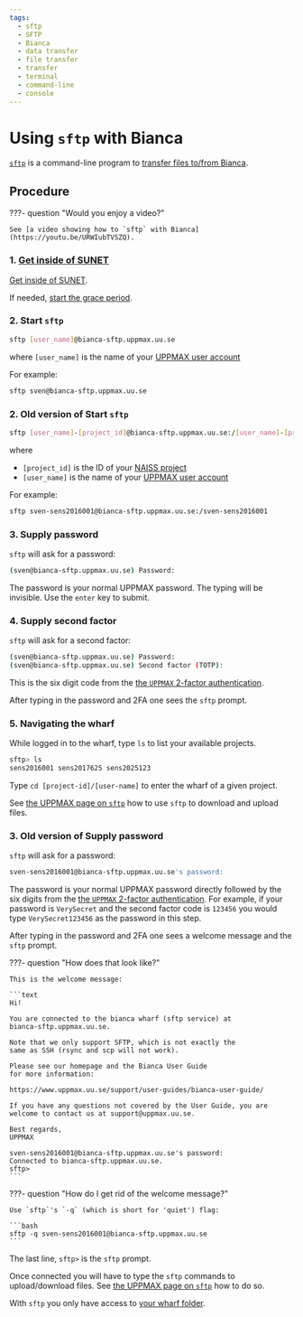 ```yaml
---
tags:
  - sftp
  - SFTP
  - Bianca
  - data transfer
  - file transfer
  - transfer
  - terminal
  - command-line
  - console
---
```


# Using `sftp` with Bianca

[`sftp`](../software/sftp.md) is a command-line program
to [transfer files to/from Bianca](../cluster_guides/transfer_bianca.md).

## Procedure

???- question "Would you enjoy a video?"

    See [a video showing how to `sftp` with Bianca](https://youtu.be/URWIubTVSZQ).

### 1. [Get inside of SUNET](../getting_started/get_inside_sunet.md)

[Get inside of SUNET](../getting_started/get_inside_sunet.md).

If needed, [start the grace period](../cluster_guides/grace_period.md).

### 2. Start `sftp`

```bash
sftp [user_name]@bianca-sftp.uppmax.uu.se
```

where `[user_name]` is the name of your [UPPMAX user account](../getting_started/user_account.md)


For example:

```bash
sftp sven@bianca-sftp.uppmax.uu.se
```

### 2. Old version of Start `sftp`
```bash
sftp [user_name]-[project_id]@bianca-sftp.uppmax.uu.se:/[user_name]-[project_id]
```

where

- `[project_id]` is the ID of your [NAISS project](../getting_started/project.md)
- `[user_name]` is the name of your [UPPMAX user account](../getting_started/user_account.md)

For example:

```bash
sftp sven-sens2016001@bianca-sftp.uppmax.uu.se:/sven-sens2016001
```

### 3. Supply password

`sftp` will ask for a password:

```bash
(sven@bianca-sftp.uppmax.uu.se) Password:
```

The password is your normal UPPMAX password. The typing will be invisible. Use the `enter` key to submit.

### 4. Supply second factor

`sftp` will ask for a second factor:

```bash
(sven@bianca-sftp.uppmax.uu.se) Password:
(sven@bianca-sftp.uppmax.uu.se) Second factor (TOTP):
```

This is the six digit code from the [the `UPPMAX` 2-factor authentication](../getting_started/get_uppmax_2fa.md).

After typing in the password and 2FA one sees the `sftp` prompt.

### 5. Navigating the wharf

While logged in to the wharf, type `ls` to list your available projects.

```bash
sftp> ls
sens2016001 sens2017625 sens2025123
```

Type `cd [project-id]/[user-name]` to enter the wharf of a given project.

See [the UPPMAX page on `sftp`](../software/sftp.md) how to use `sftp` to download and upload files.

### 3. Old version of Supply password

`sftp` will ask for a password:

```bash
sven-sens2016001@bianca-sftp.uppmax.uu.se's password:
```

The password is your normal UPPMAX password directly followed by
the six digits from the [the `UPPMAX` 2-factor authentication](../getting_started/get_uppmax_2fa.md).
For example, if your password is `VerySecret` and the second factor code is `123456`
you would type `VerySecret123456` as the password in this step.

After typing in the password and 2FA one sees a welcome message
and the `sftp` prompt.

???- question "How does that look like?"

    This is the welcome message:

    ```text
    Hi!

    You are connected to the bianca wharf (sftp service) at
    bianca-sftp.uppmax.uu.se.

    Note that we only support SFTP, which is not exactly the
    same as SSH (rsync and scp will not work).

    Please see our homepage and the Bianca User Guide
    for more information:

    https://www.uppmax.uu.se/support/user-guides/bianca-user-guide/

    If you have any questions not covered by the User Guide, you are
    welcome to contact us at support@uppmax.uu.se.

    Best regards,
    UPPMAX

    sven-sens2016001@bianca-sftp.uppmax.uu.se's password:
    Connected to bianca-sftp.uppmax.uu.se.
    sftp>
    ```

???- question "How do I get rid of the welcome message?"

    Use `sftp`'s `-q` (which is short for 'quiet') flag:

    ```bash
    sftp -q sven-sens2016001@bianca-sftp.uppmax.uu.se
    ```

The last line, `sftp>` is the `sftp` prompt.

Once connected you will have to type the `sftp` commands to upload/download files.
See [the UPPMAX page on `sftp`](../software/sftp.md) how to do so.

With `sftp` you only have access to [your wharf folder](../cluster_guides/wharf.md).
